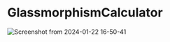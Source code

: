 # GlassmorphismCalculator 
![Screenshot from 2024-01-22 16-50-41](https://github.com/hameelhusnain/GlassmorphismCalculator/assets/144175505/9679c060-7a21-4b31-8129-40e8cfaaebd5)
